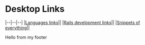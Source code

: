 # Desktop Links

|--|--|--|
|[Languages links](./langs/index.md)||
|[Rails development links](./rails/index.md)||
|[Snippets of everything](./misc/index.md)||

<footer>
Hello from my footer
</footer>
